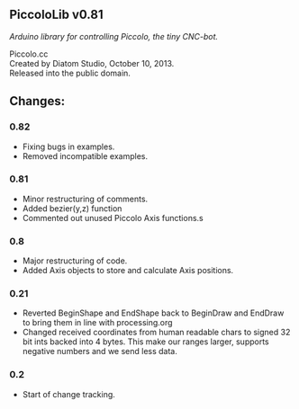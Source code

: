 ## PiccoloLib v0.81  
*Arduino library for controlling Piccolo, the tiny CNC-bot.*  

Piccolo.cc  
Created by Diatom Studio, October 10, 2013.  
Released into the public domain.  

## Changes:

### 0.82  
- Fixing bugs in examples.
- Removed incompatible examples. 

### 0.81  
-  Minor restructuring of comments. 
-  Added bezier(y,z) function
-  Commented out unused Piccolo Axis functions.s

### 0.8  
-  Major restructuring of code. 
-  Added Axis objects to store and calculate Axis positions. 

### 0.21  
-  Reverted BeginShape and EndShape back to BeginDraw and EndDraw to bring them in line with processing.org
-  Changed received coordinates from human readable chars to signed 32 bit ints backed into 4 bytes. This make our ranges larger, supports negative numbers and we send less data. 

### 0.2  
-  Start of change tracking.

